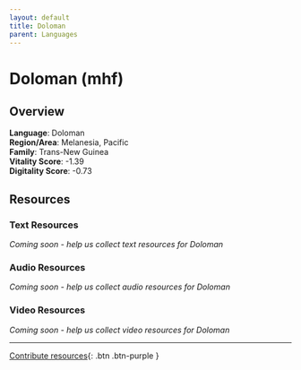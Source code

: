 ```yaml
---
layout: default
title: Doloman
parent: Languages
---
```


# Doloman (mhf)

## Overview

**Language**: Doloman  
**Region/Area**: Melanesia, Pacific  
**Family**: Trans-New Guinea  
**Vitality Score**: -1.39  
**Digitality Score**: -0.73  

## Resources

### Text Resources
*Coming soon - help us collect text resources for Doloman*

### Audio Resources
*Coming soon - help us collect audio resources for Doloman*

### Video Resources
*Coming soon - help us collect video resources for Doloman*

---

[Contribute resources](https://fairtrain.github.io/){: .btn .btn-purple }
